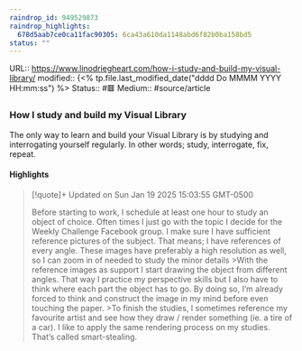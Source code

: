 ```yaml
---
raindrop_id: 949529873
raindrop_highlights:
  678d5aab7ce0ca11fac90305: 6ca43a610da1148abd6f82b0ba158bd5
status: ""
---
```


URL:: https://www.linodriegheart.com/how-i-study-and-build-my-visual-library/
modified:: {<% tp.file.last_modified_date("dddd Do MMMM YYYY HH:mm:ss") %>
Status:: #🟥
Medium:: #source/article


### How I study and build my Visual Library

The only way to learn and build your Visual Library is by studying and interrogating yourself regularly. In other words; study, interrogate, fix, repeat.

#### Highlights

> [!quote]+ Updated on Sun Jan 19 2025 15:03:55 GMT-0500
>
> Before starting to work, I schedule at least one hour to study an object of choice. Often times I just go with the topic I decide for the Weekly Challenge Facebook group. I make sure I have sufficient reference pictures of the subject. That means; I have references of every angle. These images have preferably a high resolution as well, so I can zoom in of needed to study the minor details
&gt;With the reference images as support I start drawing the object from different angles. That way I practice my perspective skills but I also have to think where each part the object has to go. By doing so, I’m already forced to think and construct the image in my mind before even touching the paper.
&gt;To finish the studies, I sometimes reference my favourite artist and see how they draw / render something (ie. a tire of a car). I like to apply the same rendering process on my studies. That’s called smart-stealing.
